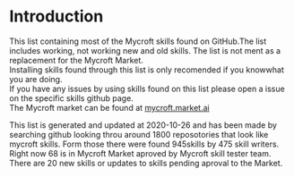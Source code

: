# Introduction
This list containing most of the Mycroft skills found on GitHub.The list includes working, not working new and old skills. The list is not ment as a replacement for the Mycroft Market.  
Installing skills found through this list is only recomended if you knowwhat you are doing.  
If you have any issues by using skills found on this list please open a issue on the specific skills github page.  
The Mycroft market can be found at [mycroft.market.ai](http://mycroft.market.ai)  
  
This list is generated and updated at 2020-10-26 and has been made by searching github looking throu around 1800  reposotories that look like mycroft skills. Form those there were found 945skills by 475 skill writers. Right now 68 is in Mycroft Market aproved by Mycroft skill tester team. There are 20 new skills or updates to skills pending aproval to the Market.